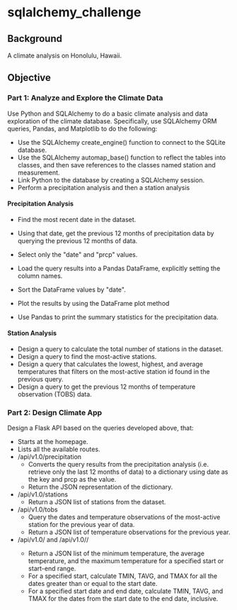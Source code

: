 # sqlalchemy_challenge

Background
--------
A climate analysis on Honolulu, Hawaii.

## Objective ##
### Part 1: Analyze and Explore the Climate Data ###
Use Python and SQLAlchemy to do a basic climate analysis and data exploration of the climate database. Specifically, use SQLAlchemy ORM queries, Pandas, and Matplotlib to do the following:
* Use the SQLAlchemy create_engine() function to connect to the SQLite database.
* Use the SQLAlchemy automap_base() function to reflect the tables into classes, and then save references to the classes named station and measurement.
* Link Python to the database by creating a SQLAlchemy session.
* Perform a precipitation analysis and then a station analysis
#### Precipitation Analysis ####
- Find the most recent date in the dataset.
- Using that date, get the previous 12 months of precipitation data by querying the previous 12 months of data.
- Select only the "date" and "prcp" values.
- Load the query results into a Pandas DataFrame, explicitly setting the column names.
- Sort the DataFrame values by "date".
- Plot the results by using the DataFrame plot method

- Use Pandas to print the summary statistics for the precipitation data.

#### Station Analysis ####
- Design a query to calculate the total number of stations in the dataset.
- Design a query to find the most-active stations.
- Design a query that calculates the lowest, highest, and average temperatures that filters on the most-active station id found in the previous query.
- Design a query to get the previous 12 months of temperature observation (TOBS) data.


### Part 2: Design Climate App ###
Design a Flask API based on the queries developed above, that:
- Starts at the homepage.
- Lists all the available routes.
- /api/v1.0/precipitation
  - Converts the query results from the precipitation analysis (i.e. retrieve only the last 12 months of data) to a dictionary using date as the key and prcp as the value.
  - Return the JSON representation of the dictionary.
- /api/v1.0/stations
  - Return a JSON list of stations from the dataset.
- /api/v1.0/tobs
  - Query the dates and temperature observations of the most-active station for the previous year of data.
  - Return a JSON list of temperature observations for the previous year.
- /api/v1.0/<start> and /api/v1.0/<start>/<end>
  - Return a JSON list of the minimum temperature, the average temperature, and the maximum temperature for a specified start or start-end range.
  - For a specified start, calculate TMIN, TAVG, and TMAX for all the dates greater than or equal to the start date.
  - For a specified start date and end date, calculate TMIN, TAVG, and TMAX for the dates from the start date to the end date, inclusive.
